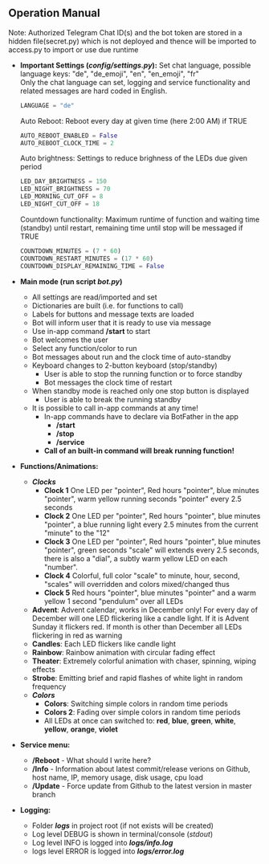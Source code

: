 ## Operation Manual
Note: Authorized Telegram Chat ID(s) and the bot token are stored in a hidden file(secret.py) which is not deployed and thence will be imported to access.py to import or use due runtime
    
* **Important Settings (_config/settings.py_):**
    Set chat language, possible language keys: "de", "de_emoji", "en", "en_emoji", "fr" <br>Only the chat language can set, logging and service functionality and related messages are hard coded in English.
    ````python script
    LANGUAGE = "de"
    ````    
    Auto Reboot: Reboot every day at given time (here 2:00 AM) if TRUE    
    ````python script
    AUTO_REBOOT_ENABLED = False
    AUTO_REBOOT_CLOCK_TIME = 2
    ````
    Auto brightness: Settings to reduce brighness of the LEDs due given period
    ````python script
    LED_DAY_BRIGHTNESS = 150
    LED_NIGHT_BRIGHTNESS = 70
    LED_MORNING_CUT_OFF = 8
    LED_NIGHT_CUT_OFF = 18
    ````
    Countdown functionality: Maximum runtime of function and waiting time (standby) until restart, remaining time until stop will be messaged if TRUE
    ````python script
    COUNTDOWN_MINUTES = (7 * 60)
    COUNTDOWN_RESTART_MINUTES = (17 * 60)
    COUNTDOWN_DISPLAY_REMAINING_TIME = False
    ````    

* **Main mode (run script _bot.py_)**
    * All settings are read/imported and set
    * Dictionaries are built (i.e. for functions to call)
    * Labels for buttons and message texts are loaded
    * Bot will inform user that it is ready to use via message
    * Use in-app command **/start** to start
    * Bot welcomes the user
    * Select any function/color to run
    * Bot messages about run and the clock time of auto-standby
    * Keyboard changes to 2-button keyboard (stop/standby)
        * User is able to stop the running function or to force standby
        * Bot messages the clock time of restart
    * When standby mode is reached only one stop button is displayed
        * User is able to break the running standby
    * It is possible to call in-app commands at any time!
        * In-app commands have to declare via BotFather in the app
            * **/start**
            * **/stop**
            * **/service**
        * **Call of an built-in command will break running function!**
* **Functions/Animations:**
    * _**Clocks**_
        * **Clock 1** One LED per "pointer", Red hours "pointer", blue minutes "pointer", warm yellow running seconds "pointer" every 2.5 seconds
        * **Clock 2** One LED per "pointer", Red hours "pointer", blue minutes "pointer", a blue running light every 2.5 minutes from the current "minute" to the "12" 
        * **Clock 3** One LED per "pointer", Red hours "pointer", blue minutes "pointer", green seconds "scale" will extends every 2.5 seconds, there is also a "dial", a subtly warm yellow LED on each "number".
        * **Clock 4** Colorful, full color "scale" to minute, hour, second, "scales" will overridden and colors mixed/changed thus 
        * **Clock 5** Red hours "pointer", blue minutes "pointer" and a warm yellow 1 second "pendulum" over all LEDs
    * **Advent**: Advent calendar, works in December only! For every day of December will one LED flickering like a candle light. If it is Advent Sunday it flickers red. If month is other than December all LEDs flickering in red as warning  
    * **Candles**: Each LED flickers like candle light
    * **Rainbow**: Rainbow animation with circular fading effect
    * **Theater**: Extremely colorful animation with chaser, spinning, wiping effects
    * **Strobe**: Emitting brief and rapid flashes of white light in random frequency
    * _**Colors**_
        * **Colors**: Switching simple colors in random time periods
        * **Colors 2**: Fading over simple colors in random time periods
        * All LEDs at once can switched to: **red**, **blue**, **green**, **white**, **yellow**, **orange**, **violet**
* **Service menu:** 
    * **/Reboot** - What should I write here?
    * **/Info** - Information about latest commit/release verions on Github, host name, IP, memory usage, disk usage, cpu load
    * **/Update** - Force update from Github to the latest version in master branch
* **Logging:**
    * Folder _**logs**_ in project root (if not exists will be created)
    * Log level DEBUG is shown in terminal/console (_stdout_)
    * Log level INFO is logged into _**logs/info.log**_
    * logs level ERROR is logged into _**logs/error.log**_